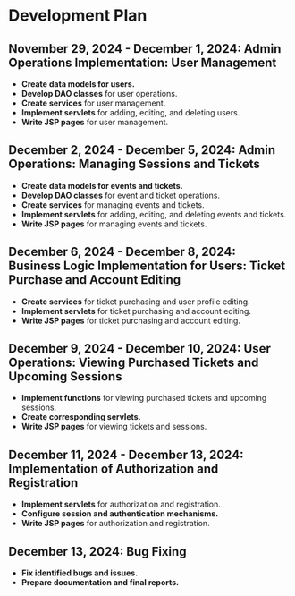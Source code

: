 # Development Plan

## November 29, 2024 - December 1, 2024: Admin Operations Implementation: User Management
- **Create data models for users.**
- **Develop DAO classes** for user operations.
- **Create services** for user management.
- **Implement servlets** for adding, editing, and deleting users.
- **Write JSP pages** for user management.

## December 2, 2024 - December 5, 2024: Admin Operations: Managing Sessions and Tickets
- **Create data models for events and tickets.**
- **Develop DAO classes** for event and ticket operations.
- **Create services** for managing events and tickets.
- **Implement servlets** for adding, editing, and deleting events and tickets.
- **Write JSP pages** for managing events and tickets.

## December 6, 2024 - December 8, 2024: Business Logic Implementation for Users: Ticket Purchase and Account Editing
- **Create services** for ticket purchasing and user profile editing.
- **Implement servlets** for ticket purchasing and account editing.
- **Write JSP pages** for ticket purchasing and account editing.

## December 9, 2024 - December 10, 2024: User Operations: Viewing Purchased Tickets and Upcoming Sessions
- **Implement functions** for viewing purchased tickets and upcoming sessions.
- **Create corresponding servlets.**
- **Write JSP pages** for viewing tickets and sessions.

## December 11, 2024 - December 13, 2024: Implementation of Authorization and Registration
- **Implement servlets** for authorization and registration.
- **Configure session and authentication mechanisms.**
- **Write JSP pages** for authorization and registration.

## December 13, 2024: Bug Fixing
- **Fix identified bugs and issues.**
- **Prepare documentation and final reports.**
